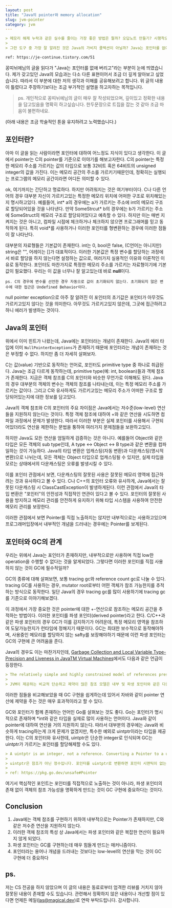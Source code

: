 ```yaml
---
layout: post
title: "Java의 pointer와 memory allocation"
slug: jvm-pointer
category: jvm
---
```


```md
> 메모리 해제 누락과 같은 실수를 줄이는 가장 좋은 방법은 뭘까? 오답노트 만들기? 시행착오 거치기? 각자 생각이 다르겠지만, 내 생각은 처음부터 실수할 일이 없는 도구나 환경을 만드는 것이다. 개인의 의지나 역량에 의존하는 것만으로는 실수를 줄이기 어렵다.
>
> 그런 도구 중 가장 잘 알려진 것은 Java의 가비지 콜렉션이 아닐까? Java는 포인터를 없애 버리고, 개발자가 메모리 해제를 신경쓰지 않아도 되게 했다. 그 결과 모든 개체를 힙에 생성/해제하는 비용은 있을지언정, 메모리 누수 같은 짜치는(..) 실수로 다른 기능들을 개발하고 개선할 시간이 낭비될 가능성을 줄였다.

ref: https://je-continue.tistory.com/51
```

꽁띠뉘에님의 글을 읽다가 "Java는 포인터를 없애 버리고"라는 부분이 눈에 띄였습니다. 제가 갖고있던 Java의 모습과는 다소 다른 표현이어서 조금 더 깊게 알아보고 싶었습니다. 따라서 이 부분에 대한 저의 생각과 이해를 공유해보려고 합니다. 위 글의 내용이 틀렸다고 주장하기보다는 조금 부가적인 설명을 하고자하는 목적입니다.

> ps. 개인적으로 꽁띠뉘에님의 글이 매우 잘 작성되었으며, 깊이있고 정확한 내용을 담고있음을 명확히 하고싶습니다. 한두문장으로 트집을 잡는 것 같아 조금 마음이 불편하네요.

(아래 내용은 조금 학술적인 톤을 유지하려고 노력했습니다.)

## 포인터란?

아마 이 글을 읽는 사람이라면 포인터에 대하여 어느정도 지식이 있다고 생각한다. 이 글에서 pointer는 C의 pointer를 기준으로 이야기를 해보고자한다. C의 pointer는 특정한 메모리 주소를 가르키는 값의 타입으로 보통 32비트 혹은 64비트의 unsigned integer의 값을 가진다. 이는 메모리 공간의 주소를 가르키기때문인데, 정확히는 실행되는 프로그램의 메모리 공간이라면 어디든 의미할 수 있다.

ok, 여기까지는 간단하고 명료하다. 하지만 어려워지는 것은 여기부터이다. C나 다른 언어의 경우 대부분 자신이 가르키고있는 특정한 메모리 위치에 어떠한 구조로 위치해있는지 명시하고있다. 예를들어, int* a의 경우에는 a가 가르키는 주소에 int의 메모리 구조로 할당되어있을 것을 나타낸다. 만약 SomeStrcut* b의 경우에는 b가 가르키는 주소에 SomeStruct의 메모리 구조로 할당되어있다고 예측할 수 있다. 하지만 이는 매번 지켜지는 것은 아니고, 컴파일 시점에 체크하거나 체크하지 않으면 프로그래머를 믿고 동작하게 된다. 특히 void*를 사용하거나 이러한 포인터를 형변환하는 경우에 이러한 점들이 잘 나타난다.

대부분의 자료형들은 기본값이 존재한다. int는 0, bool은 false, (C언어는 아니지만) string은 "", 어레이는 []가 대표적이다. 이러한 기본값은 특정 변수를 할당하는 과정에서 바로 할당을 하지 않는다면 설정하는 값으로, 여러가지 실용적인 이유와 이론적인 이유로 동작한다. 포인터도 마찬가지로 특정한 메모리 주소를 가르키는 자료형이기에 기본값이 필요했다. 우리는 이 값을 너무나 잘 알고있는데 바로 **null**이다.

```
ps. C의 경우에 변수를 선언한 경우 자동으로 값이 초기화되지 않는다. 초기화되지 않은 변수에 대한 접근은 Undefined Behavior이다.
```

null pointer exception으로 아주 잘 알려진 이 포인터의 초기값은 포인터가 아무것도 가르키고있지 않다는 것을 의미한다. 아무것도 가르키고있지 않은데, 그곳에 접근하려고하니 에러가 발생하는 것이다.

## Java의 포인터

위에서 이미 힌트가 나왔는데, Java에는 포인터라는 개념이 존재한다. Java의 에러 타입에 이미 `NullPointerExceptions`가 존재하기 때문에 포인터라는 개념이 존재하는 것은 부정할 수 없다. 하지만 좀 더 자세히 살펴보자.

C는 값(value) 기반으로 동작하는 언어로, 포인터도 primitive type 중 하나로 취급된다. Java는 조금 다르게 동작하는데, primitive type(예: int, boolean)들과 객체 참조가 존재한다. 지금은 객체 참조를 C의 포인터와 비슷한 무언가로 이해해도 된다. Java의 경우 대부분의 객체의 변수는 객체의 참조를 나타내는데, 이는 특정 메모리 주소를 가르키는 값이다. 그리고 C와 유사하게도 가르키고있는 메모리 주소가 어떠한 구조로 할당되어있는지에 대한 정보를 담고있다.

Java의 객체 참조와 C의 포인터의 주요 차이점은 Java에서는 저수준(low-level) 연산들을 지원하지 않는다는 것이다. 특정 객체 참조에 대하여 +와 같은 연산을 시도하면 컴파일 과정에서 문제가 발생한다. 따라서 이러한 부분은 실제 포인터를 사용해서 구현되어있더라도 연산을 제한하는 문법을 퉁하여 여러가지 문제점들을 보완하고있다.

하지만 Java도 모든 연산을 엄밀하게 검증하는 것은 아니다. 예를들어 Object와 같은 타입은 모든 객체의 sub type인데, A type <-> Object <-> B type과 같은 변환을 컴파일하는 것이 가능하다. Java의 타입 변환은 업캐스팅(자동 변환)과 다운캐스팅(명시적 변환)으로 나뉘는데, 모든 객체는 Object 타입으로 업캐스팅될 수 있지만, 실제 타입을 모르는 상태에서의 다운캐스팅은 오류를 발생시킬 수 있다.

이를 포인터 관점에서 보면, 다운캐스팅의 잘못된 사용은 잘못된 메모리 영역에 접근하려는 것과 유사하다고 볼 수 있다. C나 C++의 포인터 오류와 유사하게, Java에서는 잘못된 다운캐스팅 시 ClassCastException이 발생하게된다. 이런 관점에서 Java의 타입 변환은 "포인터"의 안전성과 직접적인 연관이 있다고 볼 수 있다. 포인터의 잘못된 사용을 방지하고 메모리 관리를 안전하게 유지하기 위해 타입 시스템을 사용하여 안전한 메모리 관리를 보장한다.

이러한 관점에서 보면 Pointer를 직접 노출하지는 않지만 내부적으로는 사용하고있으며 프로그래머입장에서 내부적인 개념을 드러내는 경우에는 Pointer를 보게된다.

## 포인터와 GC의 관계

우리는 위에서 Java는 포인터가 존재하지만, 내부적으로만 사용하며 직접 low한 operation을 수행할 수 없다는 것을 알게되었다. 그렇다면 이러한 포인터를 직접 사용하지 않는 것이 GC에 필수적일까?

GC의 종류에 대해 살펴보면, 보통 tracing gc와 reference count gc로 나눌 수 있다. tracing GC를 사용하는 경우, mutator root로부터 어떤 객체가 참조 가능한지를 추적하는 방식으로 동작한다. 일단 Java의 경우 tracing gc를 많이 사용하기에 tracing gc를 기준으로 이야기해보겠다.

이 과정에서 가장 중요한 것은 pointer에 대한 +-연산으로 참조하는 메모리 공간을 추적하는 방법이다. 이러한 포인터를 파생 포인터(derived pointer)라고 한다. C/C++과 같은 파생 포인터의 경우 GC가 이를 감지하기가 어려운데, 특정 메모리 영역을 참조하여 도달가능한지가 런타임에 정해지기 때문이다. GC는 최대한 보수적으로 동작해야하며, 사용중인 메모리를 할당하지 않는 safty를 보장해야하기 때문에 이런 파생 포인터는 GC의 구현에 큰 어려움을 준다.

Java의 경우도 이는 마찬가지인데, [Garbage Collection and Local Variable Type-Precision and Liveness in JavaTM Virtual Machines](https://dl.acm.org/doi/pdf/10.1145/277650.277738)에서도 다음과 같은 언급이 등장한다.

```md
> The relatively simple and highly constrained model of references presented by the JVM avoids the optimization-induced problems these other works address, such as interior and derived pointers.
>
> JVM이 제공하는 비교적 단순하고 제약이 많은 참조 모델은 내부 및 파생 포인터와 같은 다른 연구들에서 다루는 최적화 관련 문제를 피할 수 있습니다.
```

이러한 점들을 비교해보았을 때 GC 구현을 쉽게하는데 있어서 자바와 같이 pointer 연산에 제약을 주는 것은 매우 효과적이라고 할 수 있다.

GC와 포인터가 함께 존재하는 언어인 Go를 살펴보는 것도 좋다. Go는 포인터가 명시적으로 존재하며 *int와 같은 타입을 실제로 많이 사용하는 언어이다. Java와 같이 pointer에 대하여 연산을 거의 지원하지 않는다. 따라서 대부분의 경우에는 Java와 비슷하게 tracing하는게 크게 문제가 없겠지만, 특수한 예외로 uintptr이라는 타입을 제공한다. 이는 C의 포인터와 유사한데, uintptr은 단순한 integer로 인식되며 GC는 uintptr가 가르키는 포인터를 할당해제할 수도 있다.

```md
> A uintptr is an integer, not a reference. Converting a Pointer to a uintptr creates an integer value with no pointer semantics. Even if a uintptr holds the address of some object, the garbage collector will not update that uintptr's value if the object moves, nor will that uintptr keep the object from being reclaimed.
>
> uintptr은 참조가 아닌 정수입니다. 포인터를 uintptr로 변환하면 포인터 시맨틱이 없는 정수 값이 생성됩니다. 가비지 컬렉터가 어떤 객체의 주소를 보유하고 있더라도 객체가 이동하면 가비지 컬렉터는 해당 객체의 값을 업데이트하지 않으며, 해당 객체가 회수되지 않도록 유지하지도 않습니다.
>
> ref: https://pkg.go.dev/unsafe#Pointer
```

여기서 핵심적인 포인트는 포인터를 직접적으로 노출하는 것이 아니라, 파생 포인터의 존재 없이 객체의 참조 가능성을 명확하게 만드는 것이 GC 구현에 중요하다는 것이다.

## Conclusion

1. Java에는 객체 참조를 구현하기 위하여 내부적으로는 Pointer가 존재하지만, C와 같은 저수준 연산을 지원하지 않는다.
2. 이러한 객체 참조의 특성 상 Java에서는 파생 포인터와 같은 복잡한 연산이 필요하지 않게 되었다.
3. 파생 포인터는 GC를 구현하는데 매우 힘들게 만드는 매커니즘이다.
4. 포인터라는 용어나 개념을 드러내는 것보다는 low-level의 연산을 막는 것이 GC 구현에 더 중요하다

## ps.

저는 CS 전공을 하지 않았으며 이 글의 내용은 동료로부터 엄격한 리뷰를 거치지 않아 잘못된 내용이 존재할 수도 있습니다. 관련해서 정확하지 않은 내용이나 개선할 점이 있다면 언제든 메일(las@magical.dev)로 연락 부탁드립니다. 감사합니다.
